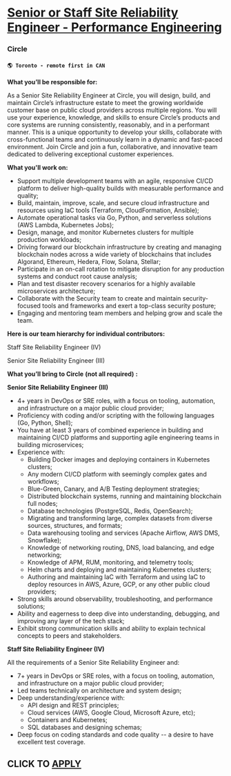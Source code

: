 # [Senior or Staff Site Reliability Engineer - Performance Engineering](https://www.remotewlb.com/apply/senior-or-staff-site-reliability-engineer-performance-engineering-112896)  
### Circle  
#### `🌎 Toronto - remote first in CAN`  

**What you’ll be responsible for:**

As a Senior Site Reliability Engineer at Circle, you will design, build, and maintain Circle’s infrastructure estate to meet the growing worldwide customer base on public cloud providers across multiple regions. You will use your experience, knowledge, and skills to ensure Circle’s products and core systems are running consistently, reasonably, and in a performant manner. This is a unique opportunity to develop your skills, collaborate with cross-functional teams and continuously learn in a dynamic and fast-paced environment. Join Circle and join a fun, collaborative, and innovative team dedicated to delivering exceptional customer experiences.

**What you'll work on:**

  * Support multiple development teams with an agile, responsive CI/CD platform to deliver high-quality builds with measurable performance and quality;
  * Build, maintain, improve, scale, and secure cloud infrastructure and resources using IaC tools (Terraform, CloudFormation, Ansible);
  * Automate operational tasks via Go, Python, and serverless solutions (AWS Lambda, Kubernetes Jobs);
  * Design, manage, and monitor Kubernetes clusters for multiple production workloads;
  * Driving forward our blockchain infrastructure by creating and managing blockchain nodes across a wide variety of blockchains that includes Algorand, Ethereum, Hedera, Flow, Solana, Stellar;
  * Participate in an on-call rotation to mitigate disruption for any production systems and conduct root cause analysis;
  * Plan and test disaster recovery scenarios for a highly available microservices architecture;
  * Collaborate with the Security team to create and maintain security-focused tools and frameworks and exert a top-class security posture;
  * Engaging and mentoring team members and helping grow and scale the team.

**Here is our team hierarchy for individual contributors:**

Staff Site Reliability Engineer (IV)

Senior Site Reliability Engineer (III)

**What you’ll bring to Circle** **(not all required)** **:**

**Senior Site Reliability Engineer (III)**

  * 4+ years in DevOps or SRE roles, with a focus on tooling, automation, and infrastructure on a major public cloud provider;
  * Proficiency with coding and/or scripting with the following languages (Go, Python, Shell);
  * You have at least 3 years of combined experience in building and maintaining CI/CD platforms and supporting agile engineering teams in building microservices;
  * Experience with: 
    * Building Docker images and deploying containers in Kubernetes clusters;
    * Any modern CI/CD platform with seemingly complex gates and workflows;
    * Blue-Green, Canary, and A/B Testing deployment strategies;
    * Distributed blockchain systems, running and maintaining blockchain full nodes;
    * Database technologies (PostgreSQL, Redis, OpenSearch);
    * Migrating and transforming large, complex datasets from diverse sources, structures, and formats;
    * Data warehousing tooling and services (Apache Airflow, AWS DMS, Snowflake);
    * Knowledge of networking routing, DNS, load balancing, and edge networking;
    * Knowledge of APM, RUM, monitoring, and telemetry tools;
    * Helm charts and deploying and maintaining Kubernetes clusters;
    * Authoring and maintaining IaC with Terraform and using IaC to deploy resources in AWS, Azure, GCP, or any other public cloud providers;
  * Strong skills around observability, troubleshooting, and performance solutions;
  * Ability and eagerness to deep dive into understanding, debugging, and improving any layer of the tech stack;
  * Exhibit strong communication skills and ability to explain technical concepts to peers and stakeholders.

**Staff Site Reliability Engineer (IV)**

All the requirements of a Senior Site Reliability Engineer and:

  * 7+ years in DevOps or SRE roles, with a focus on tooling, automation, and infrastructure on a major public cloud provider;
  * Led teams technically on architecture and system design;
  * Deep understanding/experience with:
    * API design and REST principles;
    * Cloud services (AWS, Google Cloud, Microsoft Azure, etc);
    * Containers and Kubernetes;
    * SQL databases and designing schemas;
  * Deep focus on coding standards and code quality -- a desire to have excellent test coverage.

  
## CLICK TO [APPLY](https://www.remotewlb.com/apply/senior-or-staff-site-reliability-engineer-performance-engineering-112896)

